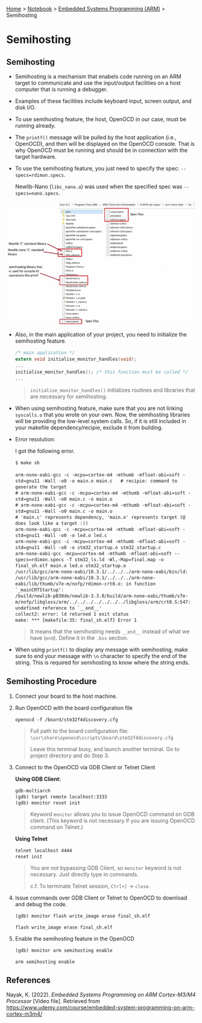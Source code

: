 <a href="../../">Home</a> > <a href="../notebook">Notebook</a> > <a href="./">Embedded Systems Programming (ARM)</a> > Semihosting

# Semihosting



## Semihosting

* Semihosting is a mechanism that enabels code running on an ARM target to communicate and use the input/output facilities on a host computer that is running a debugger.

* Examples of these facilities include keyboard input, screen output, and disk I/O.

* To use semihosting feature, the host, OpenOCD in our case, must be running already. 

* The `printf()` message will be pulled by the host application (i.e., OpenOCD), and then will be displayed on the OpenOCD console. That is why OpenOCD must be running and should be in connection with the target hardware.

* To use the semihosting feature, you just need to specify the spec: `--specs=rdimon.specs`.

  Newlib-Nano (`libc_nano.a`) was used when the specified spec was `--specs=nano.specs`.



<img src="./img/locating-newlib-and-newlib-nano.png" alt="locating-newlib-and-newlib-nano" width="800">



* Also, in the main application of your project, you need to initialize the semihosting feature.

  ```c
  /* main application */
  extern void initialise_monitor_handles(void);
  ...
  initialise_monitor_handles();	/* this function must be called */
  ...
  ```

  > `initialise_monitor_handles()` initializes routines and libraries that are necessary for semihosting.

* When using semihosting feature, make sure that you are not linking `syscalls.o` that you wrote on your own. Now, the semihosting libraries will be providing the low-level system calls. So, if it is still included in your makefile dependency/recipie, exclude it from building.

* Error resolution:

  I got the following error.

  ```plain
  $ make sh
  
  arm-none-eabi-gcc -c -mcpu=cortex-m4 -mthumb -mfloat-abi=soft -std=gnu11 -Wall -o0 -o main.o main.c	# recipie: command to generate the target
  # arm-none-eabi-gcc -c -mcpu=cortex-m4 -mthumb -mfloat-abi=soft -std=gnu11 -Wall -o0 main.c -o main.o
  # arm-none-eabi-gcc -c -mcpu=cortex-m4 -mthumb -mfloat-abi=soft -std=gnu11 -Wall -o0 main.c -o main.o
  # 'main.c' represents dependency, 'main.o' represents target (@ does look like a target :))
  arm-none-eabi-gcc -c -mcpu=cortex-m4 -mthumb -mfloat-abi=soft -std=gnu11 -Wall -o0 -o led.o led.c 
  arm-none-eabi-gcc -c -mcpu=cortex-m4 -mthumb -mfloat-abi=soft -std=gnu11 -Wall -o0 -o stm32_startup.o stm32_startup.c 
  arm-none-eabi-gcc -mcpu=cortex-m4 -mthumb -mfloat-abi=soft --specs=rdimon.specs -T stm32_ls.ld -Wl,-Map=final.map -o final_sh.elf main.o led.o stm32_startup.o 
  /usr/lib/gcc/arm-none-eabi/10.3.1/../../../arm-none-eabi/bin/ld: /usr/lib/gcc/arm-none-eabi/10.3.1/../../../arm-none-eabi/lib/thumb/v7e-m/nofp/rdimon-crt0.o: in function `_mainCRTStartup':
  /build/newlib-pB30de/newlib-3.3.0/build/arm-none-eabi/thumb/v7e-m/nofp/libgloss/arm/../../../../../../../libgloss/arm/crt0.S:547: undefined reference to `__end__'
  collect2: error: ld returned 1 exit status
  make: *** [makefile:35: final_sh.elf] Error 1
  ```

  > It means that the semihosting needs `__end__` instead of what we have (`end`). Define it in the `.bss` section.

* When using `printf()` to display any message with semihosting, make sure to end your message with `\n` character to specify the end of the string. This is required for semihosting to know where the string ends.



## Semihosting Procedure

1. Connect your board to the host machine.

2. Run OpenOCD with the board configuration file

   ```plain
   openocd -f /board/stm32f4discovery.cfg
   ```

   > Full path to the board configuration file: `\usr\share\openocd\scripts\board\stm32f4discovery.cfg`
   >
   > Leave this terminal busy, and launch another terminal. Go to project directory and do Step 3.

3. Connect to the OpenOCD via GDB Client or Telnet Client 

   **Using GDB Client:**

   ```plain
   gdb-multiarch
   (gdb) target remote localhost:3333
   (gdb) monitor reset init
   ```

   > Keyword `monitor` allows you to issue OpenOCD command on GDB client. (This keyword is not necessary if you are issuing OpenOCD command on Telnet.)

   **Using Telnet**

   ```plain
   telnet localhost 4444
   reset init
   ```

   > You are not bypassing GDB Client, so `monitor` keyword is not necessary. Just directly type in commands.
   >
   > c.f. To terminate Telnet session, `Ctrl+]` $\to$ `close`.

4. Issue commands over GDB Client or Telnet to OpenOCD to download and debug the code.

   ```plain
   (gdb) monitor flash write_image erase final_sh.elf
   ```

   ```plain
   flash write_image erase final_sh.elf
   ```

5. Enable the semihosting feature in the OpenOCD

   ```plain
   (gdb) monitor arm semihosting enable
   ```

   ```plain
   arm semihosting enable
   ```

   



## References

Nayak, K. (2022). *Embedded Systems Programming on ARM Cortex-M3/M4 Processor* [Video file]. Retrieved from  https://www.udemy.com/course/embedded-system-programming-on-arm-cortex-m3m4/
